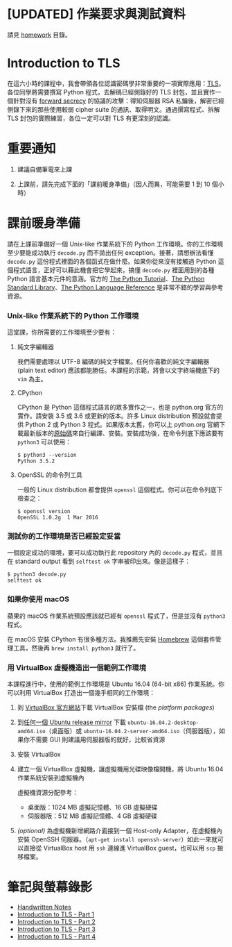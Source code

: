 # [UPDATED] 作業要求與測試資料


請見 [homework](homework) 目錄。


# Introduction to TLS


在這六小時的課程中，我會帶領各位認識密碼學非常重要的一項實際應用：[TLS](https://en.wikipedia.org/wiki/Transport_Layer_Security)。各位同學將需要撰寫 Python 程式，去解碼已經側錄好的 TLS 封包，並且實作一個針對沒有 [forward secrecy](https://en.wikipedia.org/wiki/Forward_secrecy) 的協議的攻擊：得知伺服器 RSA 私鑰後，解密已經側錄下來的那些使用較弱 cipher suite 的通訊、取得明文。通過撰寫程式、拆解 TLS 封包的實際練習，各位一定可以對 TLS 有更深刻的認識。


# 重要通知


 1. 建議自備筆電來上課

 2. 上課前，請先完成下面的「課前暖身準備」（因人而異，可能需要 1 到 10 個小時）


# 課前暖身準備


請在上課前準備好一個 Unix-like 作業系統下的 Python 工作環境。你的工作環境至少要能成功執行 `decode.py` 而不拋出任何 exception。接著，請想辦法看懂 `decode.py` 這份程式裡面的各個函式在做什麼。如果你從來沒有接觸過 Python 這個程式語言，正好可以藉此機會把它學起來，搞懂 `decode.py` 裡面用到的各種 Python 語言基本元件的意涵。官方的 [The Python Tutorial][tut_doc]、[The Python Standard Library][lib_doc]、[The Python Language Reference][lan_doc] 是非常不錯的學習與參考資源。

[tut_doc]: https://docs.python.org/3/tutorial/index.html
[lib_doc]: https://docs.python.org/3/library/index.html
[lan_doc]: https://docs.python.org/3/reference/index.html


### Unix-like 作業系統下的 Python 工作環境


這堂課，你所需要的工作環境至少要有：

 1. 純文字編輯器

    我們需要處理以 UTF-8 編碼的純文字檔案。任何你喜歡的純文字編輯器 (plain text editor) 應該都能勝任。本課程的示範，將會以文字終端機底下的 `vim` 為主。

 2. CPython

    CPython 是 Python 這個程式語言的眾多實作之一，也是 python.org 官方的實作。請安裝 3.5 或 3.6 或更新的版本。許多 Linux distribution 預設就會提供 Python 2 或 Python 3 程式。如果版本太舊，你可以上 python.org 官網下載最新版本的[原始碼](https://www.python.org/downloads/source/)來自行編譯、安裝。安裝成功後，在命令列底下應該要有 `python3` 可以使用：

        $ python3 --version
        Python 3.5.2

 3. OpenSSL 的命令列工具

    一般的 Linux distribution 都會提供 `openssl` 這個程式。你可以在命令列底下檢查之：

        $ openssl version
        OpenSSL 1.0.2g  1 Mar 2016


### 測試你的工作環境是否已經設定妥當


一個設定成功的環境，要可以成功執行此 repository 內的 `decode.py` 程式，並且在 standard output 看到 `selftest ok` 字串被印出來。像是這樣子：

    $ python3 decode.py
    selftest ok


### 如果你使用 macOS


蘋果的 macOS 作業系統預設應該就已經有 `openssl` 程式了，但是並沒有 `python3` 程式。

在 macOS 安裝 CPython 有很多種方法。我推薦先安裝 [Homebrew](https://brew.sh/) 這個套件管理工具，然後再 `brew install python3` 就行了。


### 用 VirtualBox 虛擬機造出一個範例工作環境


本課程進行中，使用的範例工作環境是 Ubuntu 16.04 (64-bit x86) 作業系統。你可以利用 VirtualBox 打造出一個幾乎相同的工作環境：


 1. 到 [VirtualBox 官方網站][vb]下載 VirtualBox 安裝檔 (the *platform packages*)

 2. 到[任何一個 Ubuntu release mirror][release_mirror] 下載 `ubuntu-16.04.2-desktop-amd64.iso`（桌面版）或 `ubuntu-16.04.2-server-amd64.iso`（伺服器版），如果你不需要 GUI 則建議用伺服器版的就好，比較省資源

 3. 安裝 VirtualBox

 4. 建立一個 VirtualBox 虛擬機，讓虛擬機用光碟映像檔開機，將 Ubuntu 16.04 作業系統安裝到虛擬機內

    虛擬機資源分配參考：

      - 桌面版：1024 MB 虛擬記憶體、16 GB 虛擬硬碟
      - 伺服器版：512 MB 虛擬記憶體、4 GB 虛擬硬碟

 5. *(optional)* 為虛擬機新增網路介面接到一個 Host-only Adapter，在虛擬機內安裝 OpenSSH 伺服器。（`apt-get install openssh-server`）如此一來就可以直接從 VirtualBox host 用 `ssh` 連線進 VirtualBox guest，也可以用 `scp` 搬移檔案。


[vb]: https://www.virtualbox.org/wiki/Downloads
[release_mirror]: http://tw.releases.ubuntu.com/xenial/


# 筆記與螢幕錄影

- [Handwritten Notes](handwritten-notes)
- [Introduction to TLS - Part 1](https://www.youtube.com/watch?v=hhlkgFQSax4)
- [Introduction to TLS - Part 2](https://www.youtube.com/watch?v=vuApksAUL3M)
- [Introduction to TLS - Part 3](https://www.youtube.com/watch?v=lxxPU5x0k4w)
- [Introduction to TLS - Part 4](https://www.youtube.com/watch?v=Uj5a8iD3NDU)
